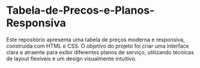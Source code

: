 # Tabela-de-Precos-e-Planos-Responsiva
Este repositório apresenta uma tabela de preços moderna e responsiva, construída com HTML e CSS. O objetivo do projeto foi criar uma interface clara e atraente para exibir diferentes planos de serviço, utilizando técnicas de layout flexíveis e um design visualmente intuitivo.
